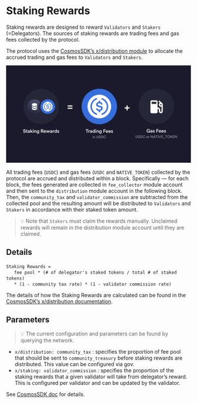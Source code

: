 # Staking Rewards

Staking rewards are designed to reward `Validators` and `Stakers` (=Delegators). The sources of staking rewards are trading fees and gas fees collected by the protocol.

The protocol uses the [CosmosSDK’s x/distribution module](https://docs.cosmos.network/main/build/modules/distribution) to allocate the accrued trading and gas fees to `Validators` and `Stakers`.

![Staking Rewards](../../../artifacts/staking_rewards.png)

All trading fees (`USDC`) and gas fees (`USDC` and `NATIVE_TOKEN`) collected by the protocol are accrued and distributed within a block. Specifically — for each block, the fees generated are collected in `fee_collector` module account and then sent to the `distribution` module account in the following block. Then, the `community_tax` and `validator_commission` are subtracted from the collected pool and the resulting amount will be distributed to `Validators` and `Stakers` in accordance with their staked token amount.

>💡 Note that `Stakers` must claim the rewards manually. Unclaimed rewards will remain in the distribution module account until they are claimed.

## Details

```
Staking Rewards = 
   fee pool * (# of delegator's staked tokens / total # of staked tokens) 
   * (1 - community tax rate) * (1 - validator commission rate)
```

The details of how the Staking Rewards are calculated can be found in the [CosmosSDK’s x/distribution documentation](https://docs.cosmos.network/main/build/modules/distribution#the-distribution-scheme).

## Parameters

>💡 The current configuration and parameters can be found by querying the network.

- `x/distribution: community_tax` : specifies the proportion of fee pool that should be sent to `community_treasury` before staking rewards are distributed. This value can be configured via gov.
- `x/staking: validator_commission` : specifies the proportion of the staking rewards that a given validator will take from delegator’s reward. This is configured per validator and can be updated by the validator.

See [CosmosSDK doc](https://docs.cosmos.network/main/build/modules/distribution#params) for details.
